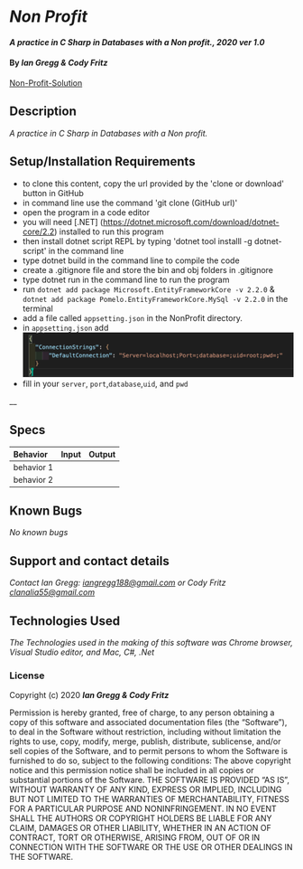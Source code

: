 # _Non Profit_

#### _A practice in C Sharp in Databases with a Non profit., 2020 ver 1.0_

#### By _Ian Gregg & Cody Fritz_
[Non-Profit-Solution](https://github.com/oldgregg89/Non-Profit-Solution)

## Description

_A practice in C Sharp in Databases with a Non profit._

## Setup/Installation Requirements

* to clone this content, copy the url provided by the 'clone or download' button in GitHub
* in command line use the command 'git clone (GitHub url)'
* open the program in a code editor
* you will need [.NET] (https://dotnet.microsoft.com/download/dotnet-core/2.2) installed to run this program 
* then install dotnet script REPL by typing 'dotnet tool installl -g dotnet-script' in the command line
* type dotnet build in the command line to compile the code
* create a .gitignore file and store the bin and obj folders in .gitignore
* type dotnet run in the command line to run the program
* run `dotnet add package Microsoft.EntityFrameworkCore -v 2.2.0`  &
`dotnet add package Pomelo.EntityFrameworkCore.MySql -v 2.2.0`
in the terminal
* add a file called `appsetting.json` in the NonProfit directory.
* in `appsetting.json` add ![appsetting.json](Assets/setup.png)
* fill in your `server`, `port`,`database`,`uid`, and `pwd`

__

## Specs

| Behavior    | Input | Output |
| :---------- | ----- | -----: |
| behavior 1 |  |  |
| behavior 2 |  |  |



## Known Bugs

_No known bugs_

## Support and contact details

_Contact Ian Gregg: <iangregg188@gmail.com>
or
Cody Fritz <clanalia55@gmail.com>_

## Technologies Used

_The Technologies used in the making of this software was Chrome browser, Visual Studio editor, and Mac, C#, .Net_

### License

Copyright (c) 2020 **_Ian Gregg & Cody Fritz_**

Permission is hereby granted, free of charge, to any person obtaining a copy of this software and associated documentation files (the “Software”), to deal in the Software without restriction, including without limitation the rights to use, copy, modify, merge, publish, distribute, sublicense, and/or sell copies of the Software, and to permit persons to whom the Software is furnished to do so, subject to the following conditions:
The above copyright notice and this permission notice shall be included in all copies or substantial portions of the Software.
THE SOFTWARE IS PROVIDED “AS IS”, WITHOUT WARRANTY OF ANY KIND, EXPRESS OR IMPLIED, INCLUDING BUT NOT LIMITED TO THE WARRANTIES OF MERCHANTABILITY, FITNESS FOR A PARTICULAR PURPOSE AND NONINFRINGEMENT. IN NO EVENT SHALL THE AUTHORS OR COPYRIGHT HOLDERS BE LIABLE FOR ANY CLAIM, DAMAGES OR OTHER LIABILITY, WHETHER IN AN ACTION OF CONTRACT, TORT OR OTHERWISE, ARISING FROM, OUT OF OR IN CONNECTION WITH THE SOFTWARE OR THE USE OR OTHER DEALINGS IN THE SOFTWARE.